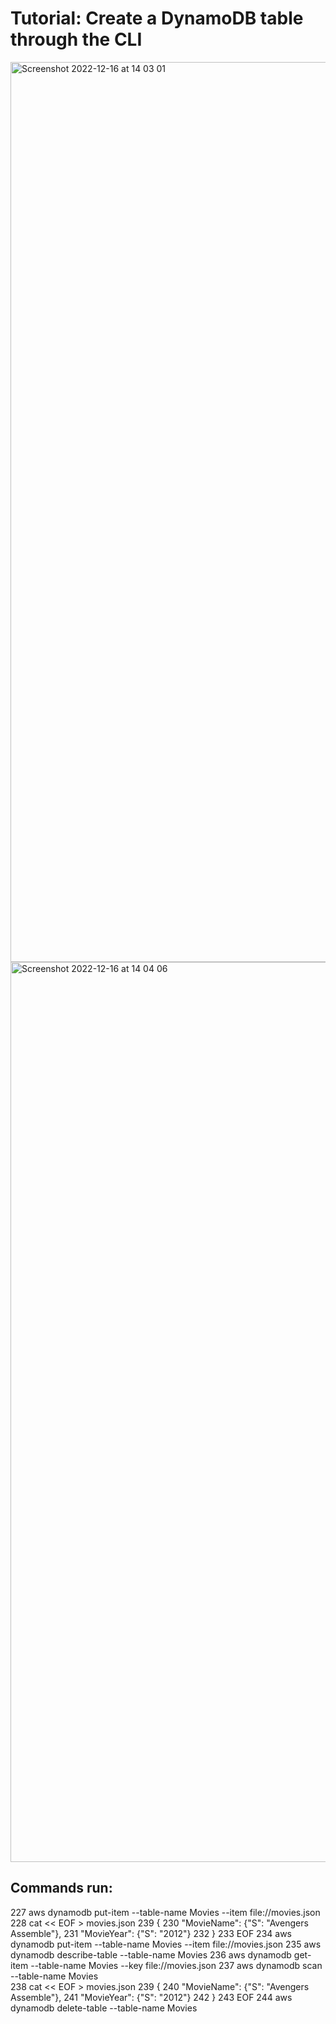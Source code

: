 # Tutorial: Create a DynamoDB table through the CLI

<img width="1440" alt="Screenshot 2022-12-16 at 14 03 01" src="https://user-images.githubusercontent.com/116156151/208115838-cd61a585-4c97-4080-b14d-8f7018dbec9d.png">

<img width="1440" alt="Screenshot 2022-12-16 at 14 04 06" src="https://user-images.githubusercontent.com/116156151/208115880-8e210622-841c-4c86-8864-3ea631d97747.png">

## Commands run:

 227  aws dynamodb put-item --table-name Movies --item file://movies.json
  228  cat << EOF > movies.json
  239  {
  230      "MovieName": {"S": "Avengers Assemble"},
  231      "MovieYear": {"S": "2012"}
  232  }
  233  EOF
  234  aws dynamodb put-item --table-name Movies --item file://movies.json
  235  aws dynamodb describe-table --table-name Movies
  236  aws dynamodb get-item --table-name Movies --key file://movies.json
  237  aws dynamodb scan --table-name Movies  
  238  cat << EOF > movies.json
  239  {
  240      "MovieName": {"S": "Avengers Assemble"},
  241      "MovieYear": {"S": "2012"}
  242  }
  243  EOF
  244 aws dynamodb delete-table --table-name Movies
